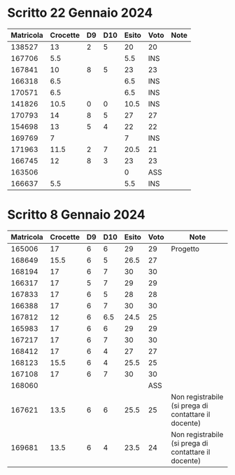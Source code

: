 # Scritto 22 Gennaio 2024

| Matricola | Crocette | D9 | D10 | Esito | Voto | Note |
|-----------|----------|----|-----|-------|------|------|
| 138527    | 13       | 2  | 5   | 20    | 20   |      |
| 167706    | 5.5      |    |     | 5.5   | INS  |      |
| 167841    | 10       | 8  | 5   | 23    | 23   |      |
| 166318    | 6.5      |    |     | 6.5   | INS  |      |
| 170571    | 6.5      |    |     | 6.5   | INS  |      |
| 141826    | 10.5     | 0  | 0   | 10.5  | INS  |      |
| 170793    | 14       | 8  | 5   | 27    | 27   |      |
| 154698    | 13       | 5  | 4   | 22    | 22   |      |
| 169769    | 7        |    |     | 7     | INS  |      |
| 171963    | 11.5     | 2  | 7   | 20.5  | 21   |      |
| 166745    | 12       | 8  | 3   | 23    | 23   |      |
| 163506    |          |    |     | 0     | ASS  |      |
| 166637    | 5.5      |    |     | 5.5   | INS  |      |


# Scritto 8 Gennaio 2024

| Matricola | Crocette | D9 | D10 | Esito | Voto | Note                                                 |
|-----------|----------|----|-----|-------|------|------------------------------------------------------|
| 165006    | 17       | 6  | 6   | 29    | 29   | Progetto                                             |
| 168649    | 15.5     | 6  | 5   | 26.5  | 27   |                                                      |
| 168194    | 17       | 6  | 7   | 30    | 30   |                                                      |
| 166317    | 17       | 5  | 7   | 29    | 29   |                                                      |
| 167833    | 17       | 6  | 5   | 28    | 28   |                                                      |
| 166388    | 17       | 6  | 7   | 30    | 30   |                                                      |
| 167812    | 12       | 6  | 6.5 | 24.5  | 25   |                                                      |
| 165983    | 17       | 6  | 6   | 29    | 29   |                                                      |
| 167217    | 17       | 6  | 7   | 30    | 30   |                                                      |
| 168412    | 17       | 6  | 4   | 27    | 27   |                                                      |
| 168123    | 15.5     | 6  | 4   | 25.5  | 25   |                                                      |
| 167108    | 17       | 6  | 7   | 30    | 30   |                                                      |
| 168060    |          |    |     |       | ASS  |                                                      |
| 167621    | 13.5     | 6  | 6   | 25.5  | 25   | Non registrabile (si prega di contattare il docente) |
| 169681    | 13.5     | 6  | 4   | 23.5  | 24   | Non registrabile (si prega di contattare il docente) |
